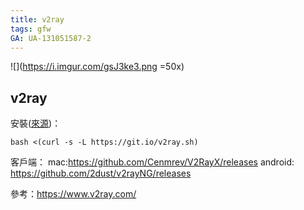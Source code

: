 ```yaml
---
title: v2ray
tags: gfw
GA: UA-131051587-2
---
```



![](https://i.imgur.com/gsJ3ke3.png =50x)
## v2ray

安裝([來源](https://github.com/233boy/v2ray/wiki/V2Ray%E4%B8%80%E9%94%AE%E5%AE%89%E8%A3%85%E8%84%9A%E6%9C%AC))：
```
bash <(curl -s -L https://git.io/v2ray.sh)
```

客戶端：
mac:https://github.com/Cenmrev/V2RayX/releases
android: https://github.com/2dust/v2rayNG/releases

參考：https://www.v2ray.com/